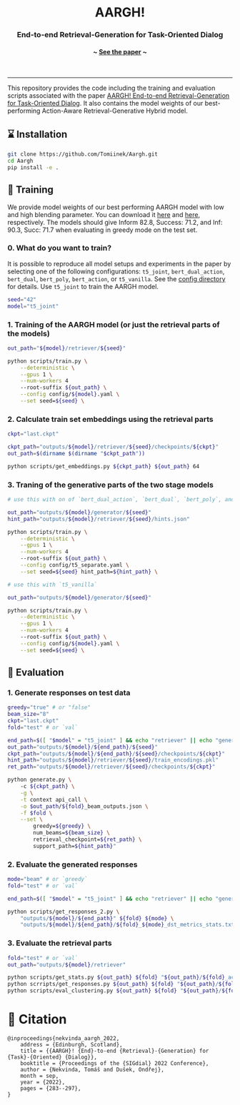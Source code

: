 <h1 align="center">AARGH! </h1>
<h3 align="center">End-to-end Retrieval-Generation for Task-Oriented Dialog</h3>
<h4 align="center">~ <a href='_pdfs/aargh.pdf'>See the paper</a> ~</h4>

<p>&nbsp;</p>

_______

This repository provides the code including the training and evaluation scripts associated with the paper [AARGH! End-to-end Retrieval-Generation for Task-Oriented Dialog](_pdfs/aargh.pdf). It also contains the model weights of our best-performing Action-Aware Retrieval-Generative Hybrid model.   

##  :hourglass: Installation

``` bash
git clone https://github.com/Tomiinek/Aargh.git
cd Aargh
pip install -e .
```

## :muscle: Training

We provide model weights of our best performing AARGH model with low and high blending parameter. You can download it [here](https://drive.google.com/file/d/19vtX8ZiK1lcevinXEC40-kYUyEHY2xpV/view?usp=sharing) and [here](https://drive.google.com/file/d/18CQA4UIatKpcY2Bqm9j8FWVtXs88w86r/view?usp=sharing), respectively. The models should give Inform 82.8, Success: 71.2, and Inf: 90.3, Succ: 71.7 when evaluating in greedy mode on the test set. 

### **0. What do you want to train?**

It is possible to reproduce all model setups and experiments in the paper by selecting one of the following configurations: `t5_joint`, `bert_dual_action`, `bert_dual`, `bert_poly`, `bert_action`, or `t5_vanilla`. See the [config directory](https://github.com/Tomiinek/Dialogorum/tree/aargh-publish/aargh/config) for details. Use `t5_joint` to train the AARGH model. 

``` bash
seed="42"
model="t5_joint" 
```

### **1. Training of the AARGH model (or just the retrieval parts of the models)**
``` bash
out_path="${model}/retriever/${seed}"

python scripts/train.py \
    --deterministic \
    --gpus 1 \
    --num-workers 4
    --root-suffix ${out_path} \
    --config config/${model}.yaml \
    --set seed=${seed} \
```

### **2. Calculate train set embeddings using the retrieval parts**
``` bash
ckpt="last.ckpt"

ckpt_path="outputs/${model}/retriever/${seed}/checkpoints/${ckpt}"
out_path=$(dirname $(dirname "$ckpt_path"))

python scripts/get_embeddings.py ${ckpt_path} ${out_path} 64
```

### **3. Traning of the generative parts of the two stage models**
``` bash
# use this with on of `bert_dual_action`, `bert_dual`, `bert_poly`, and `bert_action` 

out_path="outputs/${model}/generator/${seed}"
hint_path="outputs/${model}/retriever/${seed}/hints.json"

python scripts/train.py \
    --deterministic \
    --gpus 1 \
    --num-workers 4
    --root-suffix ${out_path} \
    --config config/t5_separate.yaml \
    --set seed=${seed} hint_path=${hint_path} \
```

``` bash
# use this with `t5_vanilla`

out_path="outputs/${model}/generator/${seed}"

python scripts/train.py \
    --deterministic \
    --gpus 1 \
    --num-workers 4
    --root-suffix ${out_path} \
    --config config/${model}.yaml \
    --set seed=${seed} \
```

## :rocket: Evaluation

### **1. Generate responses on test data**

``` bash
greedy="true" # or "false"
beam_size="8"
ckpt="last.ckpt"
fold="test" # or `val`

end_path=$([ "$model" = "t5_joint" ] && echo "retriever" || echo "generator")
out_path="outputs/${model}/${end_path}/${seed}"
ckpt_path="outputs/${model}/${end_path}/${seed}/checkpoints/${ckpt}"
hint_path="outputs/${model}/retriever/${seed}/train_encodings.pkl"
ret_path="outputs/${model}/retriever/${seed}/checkpoints/${ckpt}"

python generate.py \ 
    -c ${ckpt_path} \
    -g \
    -t context api_call \
    -o $out_path/${fold}_beam_outputs.json \
    -f $fold \
    --set \
        greedy=${greedy} \
        num_beams=${beam_size} \
        retrieval_checkpoint=${ret_path} \
        support_path=${hint_path}" 
```

### **2. Evaluate the generated responses**

``` bash
mode="beam" # or `greedy`
fold="test" # or `val`

end_path=$([ "$model" = "t5_joint" ] && echo "retriever" || echo "generator")

python scripts/get_responses_2.py \
    "outputs/${model}/${end_path}" ${fold} ${mode} \
    "outputs/${model}/${end_path}/${fold}_${mode}_dst_metrics_stats.txt
```

### **3. Evaluate the retrieval parts**
``` bash
fold="test" # or `val`
out_path="outputs/${model}/retriever"

python scripts/get_stats.py ${out_path} ${fold} "${out_path}/${fold}_action_accuracy_stats.txt"
python scrripts/get_responses.py ${out_path} ${fold} "${out_path}/${fold}_mwz_metrics_stats.txt"
python scripts/eval_clustering.py ${out_path} ${fold} "${out_path}/${fold}_clustering.txt "
```

# :thought_balloon: Citation

```
@inproceedings{nekvinda_aargh_2022,
	address = {Edinburgh, Scotland},
	title = {{AARGH}! {End}-to-end {Retrieval}-{Generation} for {Task}-{Oriented} {Dialog}},
	booktitle = {Proceedings of the {SIGdial} 2022 Conference},
	author = {Nekvinda, Tomáš and Dušek, Ondřej},
	month = sep,
	year = {2022},
	pages = {283--297},
}
```
